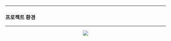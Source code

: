 -----
### 프로젝트 환경
-----
<div align="center">
<img src="https://github.com/user-attachments/assets/6dc45b77-54f6-45a8-a5a2-84f70c14a3b5">
</div>
